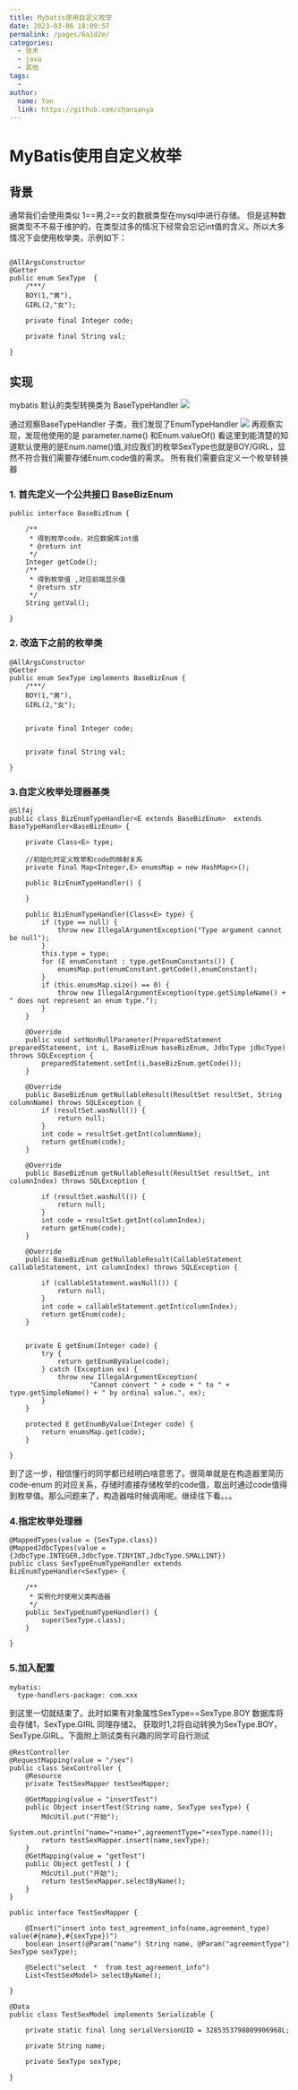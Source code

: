 ```yaml
---
title: Mybatis使用自定义枚举
date: 2023-03-06 18:09:57
permalink: /pages/6a1d2e/
categories:
  - 技术
  - java
  - 其他
tags:
  - 
author: 
  name: Yan
  link: https://github.com/chansanya
---
```



# MyBatis使用自定义枚举
## 背景
通常我们会使用类似 1==男,2==女的数据类型在mysql中进行存储。
但是这种数据类型不不易于维护的，在类型过多的情况下经常会忘记int值的含义。所以大多情况下会使用枚举类，示例如下：

```

@AllArgsConstructor
@Getter
public enum SexType  {
    /***/
    BOY(1,"男"),
    GIRL(2,"女");

    private final Integer code;

    private final String val;

}

```
## 实现
mybatis 默认的类型转换类为 BaseTypeHandler
![](http://blog.yunmell.vip/zb_users/upload/2022/05/202205051156499314239.png)

通过观察BaseTypeHandler 子类，我们发现了EnumTypeHandler
![](http://blog.yunmell.vip/zb_users/upload/2022/05/202205051157595374827.png)
再观察实现，发现他使用的是 parameter.name() 和Enum.valueOf() 看这里到能清楚的知道默认使用的是Enum.name()值,对应我们的枚举SexType也就是BOY/GIRL，显然不符合我们需要存储Enum.code值的需求。 所有我们需要自定义一个枚举转换器

### 1. 首先定义一个公共接口 BaseBizEnum

```
public interface BaseBizEnum {

    /**
     * 得到枚举code，对应数据库int值
     * @return int
     */
    Integer getCode();
    /**
     * 得到枚举值 ,对应前端显示值
     * @return str
     */
    String getVal();

}

```
### 2. 改造下之前的枚举类
```
@AllArgsConstructor
@Getter
public enum SexType implements BaseBizEnum {
    /***/
    BOY(1,"男"),
    GIRL(2,"女");


    private final Integer code;


    private final String val;

}
```

### 3.自定义枚举处理器基类
```
@Slf4j
public class BizEnumTypeHandler<E extends BaseBizEnum>  extends BaseTypeHandler<BaseBizEnum> {

    private Class<E> type;

    //初始化时定义枚举和code的映射关系
    private final Map<Integer,E> enumsMap = new HashMap<>();

    public BizEnumTypeHandler() {

    }

    public BizEnumTypeHandler(Class<E> type) {
        if (type == null) {
            throw new IllegalArgumentException("Type argument cannot be null");
        }
        this.type = type;
        for (E enumConstant : type.getEnumConstants()) {
            enumsMap.put(enumConstant.getCode(),enumConstant);
        }
        if (this.enumsMap.size() == 0) {
            throw new IllegalArgumentException(type.getSimpleName() + " does not represent an enum type.");
        }
    }

    @Override
    public void setNonNullParameter(PreparedStatement preparedStatement, int i, BaseBizEnum baseBizEnum, JdbcType jdbcType) throws SQLException {
        preparedStatement.setInt(i,baseBizEnum.getCode());
    }

    @Override
    public BaseBizEnum getNullableResult(ResultSet resultSet, String columnName) throws SQLException {
        if (resultSet.wasNull()) {
            return null;
        }
        int code = resultSet.getInt(columnName);
        return getEnum(code);
    }

    @Override
    public BaseBizEnum getNullableResult(ResultSet resultSet, int columnIndex) throws SQLException {

        if (resultSet.wasNull()) {
            return null;
        }
        int code = resultSet.getInt(columnIndex);
        return getEnum(code);
    }

    @Override
    public BaseBizEnum getNullableResult(CallableStatement callableStatement, int columnIndex) throws SQLException {

        if (callableStatement.wasNull()) {
            return null;
        }
        int code = callableStatement.getInt(columnIndex);
        return getEnum(code);
    }


    private E getEnum(Integer code) {
        try {
            return getEnumByValue(code);
        } catch (Exception ex) {
            throw new IllegalArgumentException(
                    "Cannot convert " + code + " to " + type.getSimpleName() + " by ordinal value.", ex);
        }
    }

    protected E getEnumByValue(Integer code) {
        return enumsMap.get(code);
    }

}
```
到了这一步，相信懂行的同学都已经明白啥意思了。很简单就是在构造器里简历 code-enum 的对应关系，存储时直接存储枚举的code值，取出时通过code值得到枚举值。那么问题来了，构造器啥时候调用呢。继续往下看。。。

### 4.指定枚举处理器
```
@MappedTypes(value = {SexType.class})
@MappedJdbcTypes(value = {JdbcType.INTEGER,JdbcType.TINYINT,JdbcType.SMALLINT})
public class SexTypeEnumTypeHandler extends BizEnumTypeHandler<SexType> {

    /**
     * 实例化时使用父类构造器
     */
    public SexTypeEnumTypeHandler() {
        super(SexType.class);
    }

}
```

### 5.加入配置
```
mybatis:
  type-handlers-package: com.xxx
```

到这里一切就结束了。此时如果有对象属性SexType==SexType.BOY 数据库将会存储1，SexType.GIRL 同理存储2。
获取时1,2将自动转换为SexType.BOY，SexType.GIRL。下面附上测试类有兴趣的同学可自行测试
```
@RestController
@RequestMapping(value = "/sex")
public class SexController {
    @Resource
    private TestSexMapper testSexMapper;

    @GetMapping(value = "insertTest")
    public Object insertTest(String name, SexType sexType) {
        MdcUtil.put("开始");
        System.out.println("name="+name+",agreementType="+sexType.name());
        return testSexMapper.insert(name,sexType);
    }
    @GetMapping(value = "getTest")
    public Object getTest( ) {
        MdcUtil.put("开始");
        return testSexMapper.selectByName();
    }
}

```

```
public interface TestSexMapper {

    @Insert("insert into test_agreement_info(name,agreement_type) value(#{name},#{sexType})")
    boolean insert(@Param("name") String name, @Param("agreementType") SexType sexType);

    @Select("select  *  from test_agreement_info")
    List<TestSexModel> selectByName();

}

```

```
@Data
public class TestSexModel implements Serializable {

    private static final long serialVersionUID = 3285353798809906968L;

    private String name;

    private SexType sexType;

}

```
